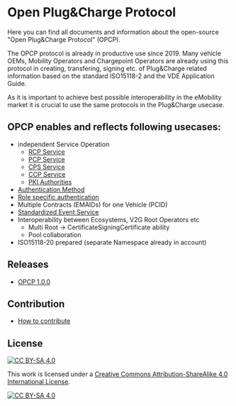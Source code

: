 # Open Plug&Charge Protocol

Here you can find all documents and information about the open-source "Open Plug&Charge Protocol" (OPCP).

The OPCP protocol is already in productive use since 2019. Many vehicle OEMs, Mobility Operators and Chargepoint Operators are already using this protocol in creating, transfering, signing etc. of Plug&Charge related information based on the standard ISO15118-2 and the VDE Application Guide.

As it is important to achieve best possible interoperability in the eMobility market it is crucial to use the same protocols in the Plug&Charge usecase.

## OPCP enables and reflects following usecases:
  - independent Service Operation
    - [RCP Service](./OPCP-1.0.0/docs/components/01_root-certificate-pool.md)
    - [PCP Service](./OPCP-1.0.0/docs/components/02_provisioning-certificate-pool.md)
    - [CPS Service](./OPCP-1.0.0/docs/components/03_certificate-provisioning-service.md)
    - [CCP Service](./OPCP-1.0.0/docs/components/04_contract-certificate-pool.md)
    - [PKI Authorities](./OPCP-1.0.0/docs/components/05_v2g-pki-services.md)
  - [Authentication Method](./OPCP-1.0.0/docs/04_authentication.md)
  - [Role specific authentication](./OPCP-1.0.0/docs/04_authentication.md)
  - Multiple Contracts (EMAIDs) for one Vehicle (PCID)
  - [Standardized Event Service](./OPCP-1.0.0/docs/components/06_webhook-service.md)
  - Interoperability between Ecosystems, V2G Root Operators etc
    - Multi Root -> CertificateSigningCertificate ability
    - Pool collaboration
  - ISO15118-20 prepared (separate Namespace already in account)

## Releases
  - [OPCP 1.0.0](./OPCP-1.0.0/docs/README.md)

## Contribution
  - [How to contribute](./OPCP-1.0.0/docs/CONTRIBUTION.md)

## License
[![CC BY-SA 4.0][cc-by-sa-shield]][cc-by-sa]

This work is licensed under a [Creative Commons Attribution-ShareAlike 4.0
International License][cc-by-sa].

[![CC BY-SA 4.0][cc-by-sa-image]][cc-by-sa]

[cc-by-sa]: https://creativecommons.org/licenses/by-sa/4.0/
[cc-by-sa-image]: https://licensebuttons.net/l/by-sa/4.0/88x31.png
[cc-by-sa-shield]: https://img.shields.io/badge/License-CC%20BY--SA%204.0-lightgrey.svg

